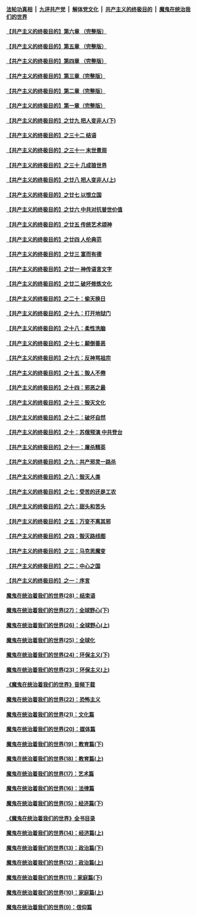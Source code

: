 ####  [法轮功真相](../../../../basic/blob/master/README.md?t=04170201) &nbsp;|&nbsp; [九评共产党](../../../../9ping.md/blob/master/README.md?t=04170201) &nbsp;|&nbsp; [解体党文化](../../../../jtdwh.md/blob/master/README.md?t=04170201)  &nbsp;|&nbsp; [共产主义的终极目的](../../../../gczydzjmd.md/blob/master/README.md?t=04170201) &nbsp;|&nbsp; [魔鬼在统治我们的世界](../../../../mgztzwmdsj.md/blob/master/README.md?t=04170201) 

#### [【共产主义的终极目的】第六章 （完整版）](../pages/nsc422/n11428913.md?t=04170201) 

#### [【共产主义的终极目的】第五章 （完整版）](../pages/nsc422/n11428912.md?t=04170201) 

#### [【共产主义的终极目的】第四章 （完整版）](../pages/nsc422/n11428907.md?t=04170201) 

#### [【共产主义的终极目的】第三章（完整版）](../pages/nsc422/n11428848.md?t=04170201) 

#### [【共产主义的终极目的】第二章（完整版）](../pages/nsc422/n11428831.md?t=04170201) 

#### [【共产主义的终极目的】第一章（完整版）](../pages/nsc422/n11417651.md?t=04170201) 

#### [【共产主义的终极目的】之廿九 把人变非人(下)](../pages/nsc422/n11344140.md?t=04170201) 

#### [【共产主义的终极目的】之三十二 结语](../pages/nsc422/n11360535.md?t=04170201) 

#### [【共产主义的终极目的】之三十一 末世景观](../pages/nsc422/n11351129.md?t=04170201) 

#### [【共产主义的终极目的】之三十 几成狼世界](../pages/nsc422/n11348280.md?t=04170201) 

#### [【共产主义的终极目的】之廿八 把人变非人(上)](../pages/nsc422/n11340492.md?t=04170201) 

#### [【共产主义的终极目的】之廿七 以恨立国](../pages/nsc422/n11336944.md?t=04170201) 

#### [【共产主义的终极目的】之廿六 中共对抗普世价值](../pages/nsc422/n11324785.md?t=04170201) 

#### [【共产主义的终极目的】之廿五 传统艺术颂神](../pages/nsc422/n11296396.md?t=04170201) 

#### [【共产主义的终极目的】之廿四 人伦典范](../pages/nsc422/n11296397.md?t=04170201) 

#### [【共产主义的终极目的】之廿三 富而有德](../pages/nsc422/n11283598.md?t=04170201) 

#### [【共产主义的终极目的】之廿一 神传语言文字](../pages/nsc422/n11263265.md?t=04170201) 

#### [【共产主义的终极目的】之廿二 破坏修炼文化](../pages/nsc422/n11245728.md?t=04170201) 

#### [【共产主义的终极目的】之二十：偷天换日](../pages/nsc422/n11238846.md?t=04170201) 

#### [【共产主义的终极目的】之十九：打开地狱门](../pages/nsc422/n11206376.md?t=04170201) 

#### [【共产主义的终极目的】之十八：柔性洗脑](../pages/nsc422/n11199994.md?t=04170201) 

#### [【共产主义的终极目的】之十七：颠倒善恶](../pages/nsc422/n11179782.md?t=04170201) 

#### [【共产主义的终极目的】之十六：反神骂祖宗](../pages/nsc422/n11166798.md?t=04170201) 

#### [【共产主义的终极目的】之十五：毁人不倦](../pages/nsc422/n11166792.md?t=04170201) 

#### [【共产主义的终极目的】之十四：邪恶之最](../pages/nsc422/n11150249.md?t=04170201) 

#### [【共产主义的终极目的】之十三：毁灭文化](../pages/nsc422/n11135227.md?t=04170201) 

#### [【共产主义的终极目的】之十二：破坏自然](../pages/nsc422/n11135214.md?t=04170201) 

#### [【共产主义的终极目的】之十：苏俄预演 中共登台](../pages/nsc422/n11118424.md?t=04170201) 

#### [【共产主义的终极目的】之十一：屠杀精英](../pages/nsc422/n11118442.md?t=04170201) 

#### [【共产主义的终极目的】之九：共产邪灵一路杀](../pages/nsc422/n11114139.md?t=04170201) 

#### [【共产主义的终极目的】之八：毁灭人类](../pages/nsc422/n11108503.md?t=04170201) 

#### [【共产主义的终极目的】之七：受苦的还是工农](../pages/nsc422/n11101809.md?t=04170201) 

#### [【共产主义的终极目的】之六：甜头和苦头](../pages/nsc422/n11096971.md?t=04170201) 

#### [【共产主义的终极目的】之五：万变不离其邪](../pages/nsc422/n11091285.md?t=04170201) 

#### [【共产主义的终极目的】之四：毁灭路线图](../pages/nsc422/n11086284.md?t=04170201) 

#### [【共产主义的终极目的】之三：马克思魔变](../pages/nsc422/n11061941.md?t=04170201) 

#### [【共产主义的终极目的】之二：中心之国](../pages/nsc422/n11047728.md?t=04170201) 

#### [【共产主义的终极目的】之一：序言](../pages/nsc422/n11086077.md?t=04170201) 

#### [魔鬼在统治着我们的世界(28)：结束语](../pages/nsc422/n10936246.md?t=04170201) 

#### [魔鬼在统治着我们的世界(27)：全球野心(下)](../pages/nsc422/n10928319.md?t=04170201) 

#### [魔鬼在统治着我们的世界(26)：全球野心(上)](../pages/nsc422/n10900318.md?t=04170201) 

#### [魔鬼在统治着我们的世界(25)：全球化](../pages/nsc422/n10788205.md?t=04170201) 

#### [魔鬼在统治着我们的世界(24)：环保主义(下)](../pages/nsc422/n10695307.md?t=04170201) 

#### [魔鬼在统治着我们的世界(23)：环保主义(上)](../pages/nsc422/n10688613.md?t=04170201) 

#### [《魔鬼在统治着我们的世界》音频下载](../pages/nsc422/n10635553.md?t=04170201) 

#### [魔鬼在统治着我们的世界(22)：恐怖主义](../pages/nsc422/n10614727.md?t=04170201) 

#### [魔鬼在统治着我们的世界(21)：文化篇](../pages/nsc422/n10597706.md?t=04170201) 

#### [魔鬼在统治着我们的世界(20)：媒体篇](../pages/nsc422/n10586579.md?t=04170201) 

#### [魔鬼在统治着我们的世界(19)：教育篇(下)](../pages/nsc422/n10564808.md?t=04170201) 

#### [魔鬼在统治着我们的世界(18)：教育篇(上)](../pages/nsc422/n10526970.md?t=04170201) 

#### [魔鬼在统治着我们的世界(17)：艺术篇](../pages/nsc422/n10499093.md?t=04170201) 

#### [魔鬼在统治着我们的世界(16)：法律篇](../pages/nsc422/n10485969.md?t=04170201) 

#### [魔鬼在统治着我们的世界(15)：经济篇(下)](../pages/nsc422/n10469975.md?t=04170201) 

#### [《魔鬼在统治着我们的世界》全书目录](../pages/nsc422/n10464261.md?t=04170201) 

#### [魔鬼在统治着我们的世界(14)：经济篇(上)](../pages/nsc422/n10457370.md?t=04170201) 

#### [魔鬼在统治着我们的世界(13)：政治篇(下)](../pages/nsc422/n10448270.md?t=04170201) 

#### [魔鬼在统治着我们的世界(12)：政治篇(上)](../pages/nsc422/n10444576.md?t=04170201) 

#### [魔鬼在统治着我们的世界(11)：家庭篇(下)](../pages/nsc422/n10440961.md?t=04170201) 

#### [魔鬼在统治着我们的世界(10)：家庭篇(上)](../pages/nsc422/n10435448.md?t=04170201) 

#### [魔鬼在统治着我们的世界(9)：信仰篇](../pages/nsc422/n10432159.md?t=04170201) 

